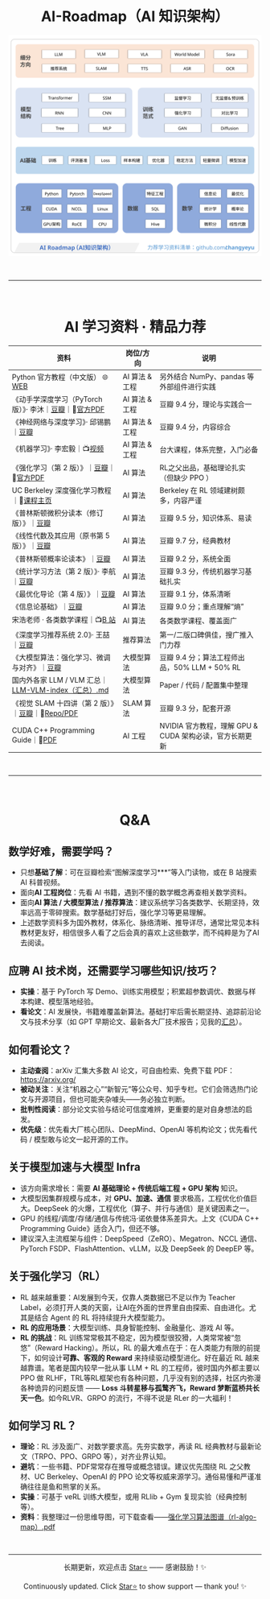 <h1 align="center">AI-Roadmap（AI 知识架构）</h1>

<p align="center">
  <img src="images_chinese/source_svg/AI%20Roadmap(AI%E7%9F%A5%E8%AF%86%E6%9E%B6%E6%9E%84).svg" alt="AI Roadmap（AI知识架构）" />
</p>

<br>

---

<br>

<h1 align="center">AI 学习资料 · 精品力荐</h1>

| 资料 | 岗位/方向 | 说明 |
| --- | --- | --- |
| Python 官方教程（中文版） 🌐[WEB](https://docs.python.org/zh-cn/3.13/tutorial/index.html) | AI 算法 & 工程 | 另外结合 NumPy、pandas 等外部组件进行实践 |
| 《动手学深度学习（PyTorch 版）》· 李沐｜[豆瓣](https://book.douban.com/subject/36142067/)｜📕[官方PDF](https://zh-v2.d2l.ai/d2l-zh-pytorch.pdf) | AI 算法 & 工程 | 豆瓣 9.4 分，理论与实践合一 |
| 《神经网络与深度学习》· 邱锡鹏｜[豆瓣](https://book.douban.com/subject/35044046/) | AI 算法 & 工程 | 豆瓣 9.4 分，内容综合 |
| 《机器学习》· 李宏毅｜📺[视频](https://speech.ee.ntu.edu.tw/~hylee/ml/2025-spring.php) | AI 算法 & 工程 | 台大课程，体系完整，入门必备 |
| 《强化学习（第 2 版）》｜[豆瓣](https://book.douban.com/subject/34809689/)｜📕[官方PDF](http://incompleteideas.net/book/RLbook2020.pdf) | AI 算法 | RL之父出品，基础理论扎实（但缺少 PPO ） |
| UC Berkeley 深度强化学习教程｜📕[课程主页](https://rail.eecs.berkeley.edu/deeprlcourse/) | AI 算法 | Berkeley 在 RL 领域建树颇多，内容严谨 |
| 《普林斯顿微积分读本（修订版）》｜[豆瓣](https://book.douban.com/subject/26899701/) | AI 算法 | 豆瓣 9.5 分，知识体系、易读 |
| 《线性代数及其应用（原书第 5 版）》｜[豆瓣](https://book.douban.com/subject/30310517/) | AI 算法 | 豆瓣 9.7 分，经典教材 |
| 《普林斯顿概率论读本》｜[豆瓣](https://book.douban.com/subject/35193606/) | AI 算法 | 豆瓣 9.2 分，系统全面 |
| 《统计学习方法（第 2 版）》· 李航｜[豆瓣](https://book.douban.com/subject/33437381/) | AI 算法 | 豆瓣 9.3 分，传统机器学习基础扎实 |
| 《最优化导论（第 4 版）》｜[豆瓣](https://book.douban.com/subject/26732914/) | AI 算法 | 豆瓣 9.1 分，体系清晰 |
| 《信息论基础》｜[豆瓣](https://book.douban.com/subject/2305237/) | AI 算法 | 豆瓣 9.0 分；重点理解“熵” |
| 宋浩老师 · 各类数学课程｜📺[B 站](https://space.bilibili.com/66607740) | AI 算法 | 各类数学课程、覆盖面广 |
| 《深度学习推荐系统 2.0》· 王喆｜[豆瓣](https://book.douban.com/subject/37286473/) | 推荐算法 | 第一/二版口碑俱佳，搜广推入门力荐 |
| 《大模型算法：强化学习、微调与对齐》｜[豆瓣](https://book.douban.com/subject/37331056/) | 大模型算法 | 豆瓣 9.4 分；算法工程师出品，50% LLM + 50% RL |
| 国内外各家 LLM / VLM 汇总｜[LLM-VLM-index（汇总）.md](https://github.com/changyeyu/LLM-RL-Visualized/blob/master/LLM-VLM-index%20(%E6%B1%87%E6%80%BB).md) | 大模型算法 | Paper / 代码 / 配置集中整理 |
| 《视觉 SLAM 十四讲（第 2 版）》｜[豆瓣](https://book.douban.com/subject/34782244/)｜📕[Repo/PDF](https://github.com/gaoxiang12/slambook2) | SLAM 算法 | 豆瓣 9.3 分，配套开源 |
| CUDA C++ Programming Guide｜📕[PDF](https://docs.nvidia.com/cuda/pdf/CUDA_C_Programming_Guide.pdf) | AI 工程 | NVIDIA 官方教程，理解 GPU & CUDA 架构必读，官方长期更新 |

<br>

---

<br>

<h1 align="center">Q&A</h1>

## 数学好难，需要学吗？
- 只想**基础了解**：可在豆瓣检索“图解深度学习***”等入门读物，或在 B 站搜索 AI 科普视频。
- 面向**AI 工程岗位**：先看 AI 书籍，遇到不懂的数学概念再查相关数学资料。
- 面向**AI 算法 / 大模型算法 / 推荐算法**：建议系统学习各类数学、长期坚持，效率远高于零碎搜索。数学基础打好后，强化学习等更易理解。
- 上述数学资料多为国外教材，体系化、脉络清晰、推导详尽，通常比常见本科教材更友好，相信很多人看了之后会真的喜欢上这些数学，而不纯粹是为了AI去阅读。

## 应聘 AI 技术岗，还需要学习哪些知识/技巧？
- **实操**：基于 PyTorch 写 Demo、训练实用模型；积累超参数调优、数据与样本构建、模型落地经验。
- **看论文**：AI 发展快，书籍难覆盖新算法。基础打牢后需长期坚持、追踪前沿论文与技术分享（如 GPT 早期论文、最新各大厂技术报告；见我的[汇总](https://github.com/changyeyu/LLM-RL-Visualized/blob/master/LLM-VLM-index%20(%E6%B1%87%E6%80%BB).md)）。

## 如何看论文？
- **主动查阅**：arXiv 汇集大多数 AI 论文，可自由检索、免费下载 PDF：<https://arxiv.org/>
- **被动关注**：关注“机器之心”“新智元”等公众号、知乎专栏。它们会筛选热门论文与开源项目，但也可能夹杂噱头——务必独立判断。
- **批判性阅读**：部分论文实验与结论可信度难辨，更重要的是对自身想法的启发。
- **优先级**：优先看大厂核心团队、DeepMind、OpenAI 等机构论文；优先看代码 / 模型敢与论文一起开源的工作。

## 关于模型加速与大模型 Infra
- 该方向需求增长：需要 **AI 基础理论 + 传统后端工程 + GPU 架构** 知识。
- 大模型因集群规模与成本，对 **GPU、加速、通信** 要求极高，工程优化价值巨大。DeepSeek 的火爆，工程优化（算子、并行与通信）是关键因素之一。
- GPU 的线程/调度/存储/通信与传统冯·诺依曼体系差异大。上文《CUDA C++ Programming Guide》适合入门，但还不够。
- 建议深入主流框架与组件：DeepSpeed（ZeRO）、Megatron、NCCL 通信、PyTorch FSDP、FlashAttention、vLLM，以及 DeepSeek 的 DeepEP 等。

## 关于强化学习（RL）
- RL 越来越重要：AI发展到今天，仅靠人类数据已不足以作为 Teacher Label，必须打开人类的天窗，让AI在外面的世界里自由探索、自由进化。尤其是结合 Agent 的 RL 将持续提升大模型能力。
- **RL 的应用场景**：大模型训练、具身智能控制、金融量化、游戏 AI 等。
- **RL 的挑战**：RL 训练常常极其不稳定，因为模型很狡猾，人类常常被“忽悠”（Reward Hacking）。所以，RL 的最大难点在于：在人类能力有限的前提下，如何设计**可靠、客观的 Reward** 来持续驱动模型进化。好在最近 RL 越来越靠谱。笔者是国内较早一批从事 LLM + RL 的工程师，彼时国内外都主要以 PPO 做 RLHF，TRL等RL框架也有各种问题，几乎没有别的选择，社区内弥漫各种诡异的问题反馈 —— **Loss 斗转星移与孤鹜齐飞，Reward 梦断蓝桥共长天一色**。如今RLVR、GRPO 的流行，不得不说是 RLer 的一大福利！

## 如何学习 RL？
- **理论**：RL 涉及面广、对数学要求高。先夯实数学，再读 RL 经典教材与最新论文（TRPO、PPO、GRPO 等），对齐业界认知。
- **避坑**：一些书籍、PDF常常存在推导或概念错误。建议优先围绕 RL 之父教材、UC Berkeley、OpenAI 的 PPO 论文等权威来源学习。通俗易懂和严谨准确往往是鱼和熊掌的关系。
- **实操**：可基于 veRL 训练大模型，或用 RLlib + Gym 复现实验（经典控制等）。
- **资料**：我整理过一份思维导图，可下载查看——[强化学习算法图谱（rl-algo-map）.pdf](https://github.com/changyeyu/LLM-RL-Visualized/blob/master/%E5%BC%BA%E5%8C%96%E5%AD%A6%E4%B9%A0%E7%AE%97%E6%B3%95%E5%9B%BE%E8%B0%B1%20(rl-algo-map).pdf)

<br>

---

<div align="center">

长期更新，欢迎点击 [Star⭐](https://github.com/changyeyu/LLM-RL-Visualized) —— 感谢鼓励！✨

Continuously updated. Click [Star⭐](https://github.com/changyeyu/LLM-RL-Visualized) to show support — thank you! ✨

</div>
